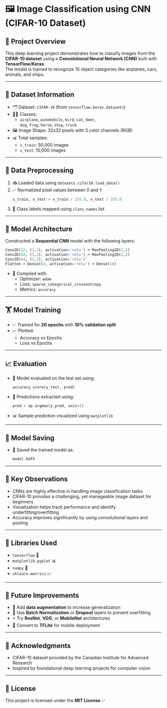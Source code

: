# 🖼️ Image Classification using CNN (CIFAR-10 Dataset)

## 📌 Project Overview

This deep learning project demonstrates how to classify images from the **CIFAR-10 dataset** using a **Convolutional Neural Network (CNN)** built with **TensorFlow/Keras**.  
The model is trained to recognize 10 object categories like airplanes, cars, animals, and ships.

---

## 🧾 Dataset Information

- 🗂 Dataset: `CIFAR-10` (from `tensorflow.keras.datasets`)
- 👨‍🏫 Classes:
  - `airplane`, `automobile`, `bird`, `cat`, `deer`,  
    `dog`, `frog`, `horse`, `ship`, `truck`
- 🖼️ Image Shape: 32x32 pixels with 3 color channels (RGB)  
- 📊 Total samples:
  - `x_train`: 50,000 images  
  - `x_test`: 10,000 images

---

## 🧹 Data Preprocessing

1. 📥 Loaded data using `datasets.cifar10.load_data()`  
2. ✅ Normalized pixel values between 0 and 1:
   ```python
   x_train, x_test = x_train / 255.0, x_test / 255.0
   ```
3. 🧾 Class labels mapped using `class_names` list

---

## 🧠 Model Architecture

Constructed a **Sequential CNN** model with the following layers:

```python
Conv2D(32, (3,3), activation='relu') ➡️ MaxPooling2D(2,2)
Conv2D(64, (3,3), activation='relu') ➡️ MaxPooling2D(2,2)
Conv2D(64, (3,3), activation='relu')
Flatten ➡️ Dense(64, activation='relu') ➡️ Dense(10)
```

- 🔧 Compiled with:
  - Optimizer: `adam`  
  - Loss: `sparse_categorical_crossentropy`  
  - Metrics: `accuracy`

---

## 🏋️ Model Training

- ✅ Trained for **20 epochs** with **10% validation split**  
- 📈 Plotted:
  - Accuracy vs Epochs  
  - Loss vs Epochs  

---

## 📈 Evaluation

- 🤖 Model evaluated on the test set using:
  ```python
  accuracy_score(y_test, pred)
  ```
- 🔢 Predictions extracted using:
  ```python
  pred = np.argmax(y_pred, axis=1)
  ```
- 📊 Sample prediction visualized using `matplotlib`

---

## 💾 Model Saving

- 🧠 Saved the trained model as:
  ```python
  model.hdf5
  ```

---

## 📌 Key Observations

- CNNs are highly effective in handling image classification tasks  
- CIFAR-10 provides a challenging, yet manageable image dataset for beginners  
- Visualization helps track performance and identify underfitting/overfitting  
- Accuracy improves significantly by using convolutional layers and pooling

---

## 🧰 Libraries Used

- `tensorflow` 🧠  
- `matplotlib.pyplot` 📊  
- `numpy` 🔢  
- `sklearn.metrics` 📈

---

## 🚀 Future Improvements

- 🧪 Add **data augmentation** to increase generalization  
- 🌊 Use **Batch Normalization** or **Dropout** layers to prevent overfitting  
- ⚡ Try **ResNet**, **VGG**, or **MobileNet** architectures  
- 📲 Convert to **TFLite** for mobile deployment

---

## 🙏 Acknowledgments

- CIFAR-10 dataset provided by the Canadian Institute for Advanced Research  
- Inspired by foundational deep learning projects for computer vision

---

## 📜 License

This project is licensed under the **MIT License** ✅
